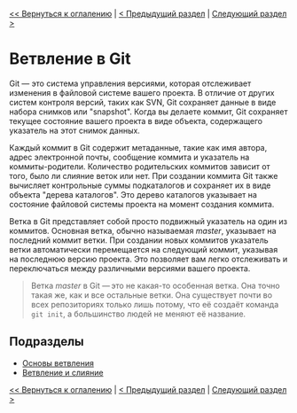 [<< Вернуться к оглалению](README.md) | [< Предыдущий раздел](section08.md) | [Следующий раздел >](section09-1.md)

Ветвление в Git
===============

Git — это система управления версиями, которая отслеживает изменения в файловой системе вашего проекта. В отличие от других систем контроля версий, таких как SVN, Git сохраняет данные в виде набора снимков или "snapshot". Когда вы делаете коммит, Git сохраняет текущее состояние вашего проекта в виде объекта, содержащего указатель на этот снимок данных.

Каждый коммит в Git содержит метаданные, такие как имя автора, адрес электронной почты, сообщение коммита и указатель на коммиты-родители. Количество родительских коммитов зависит от того, было ли слияние веток или нет. При создании коммита Git также вычисляет контрольные суммы подкаталогов и сохраняет их в виде объекта "дерева каталогов". Это дерево каталогов указывает на состояние файловой системы проекта на момент создания коммита.

Ветка в Git представляет собой просто подвижный указатель на один из коммитов. Основная ветка, обычно называемая _master_, указывает на последний коммит ветки. При создании новых коммитов указатель ветки автоматически перемещается на следующий коммит, указывая на последнюю версию проекта. Это позволяет вам легко отслеживать и переключаться между различными версиями вашего проекта.

>Ветка _master_ в Git — это не какая-то особенная ветка. Она точно такая же, как и все остальные ветки. Она существует почти во всех репозиториях только лишь потому, что её создаёт команда `git init`, а большинство людей не меняют её название.

Подразделы
----------

* [Основы ветвления](section09-1.md)
* [Ветвление и слияние](section09-2.md)

[<< Вернуться к оглалению](README.md) | [< Предыдущий раздел](section08.md) | [Следующий раздел >](section09-1.md)